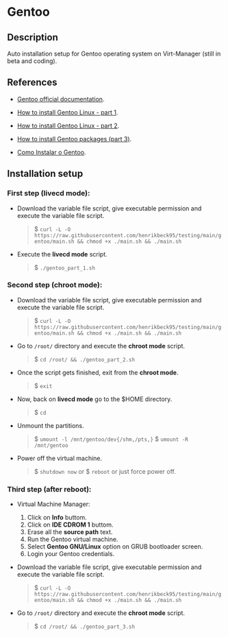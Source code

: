 # Gentoo

## Description

Auto installation setup for Gentoo operating system on Virt-Manager (still in beta and coding).

## References

- [Gentoo official documentation](https://wiki.gentoo.org/wiki/Handbook:X86/Full/Installation/pt-br).

- [How to install Gentoo Linux - part 1](https://www.youtube.com/watch?v=q9_sXkA4Rv8).

- [How to install Gentoo Linux - part 2](https://www.youtube.com/watch?v=wQxBsunITaA).

- [How to install Gentoo packages (part 3)](https://www.youtube.com/watch?v=Oq6EQZ0q4tE).

- [Como Instalar o Gentoo](https://www.youtube.com/watch?v=BD1wIoX0E2c).

## Installation setup

### First step (livecd mode):

- Download the variable file script, give executable permission and execute the variable file script.
	> $ `curl -L -O https://raw.githubusercontent.com/henrikbeck95/testing/main/gentoo/main.sh && chmod +x ./main.sh && ./main.sh`

- Execute the **livecd mode** script.
	> $ `./gentoo_part_1.sh`

### Second step (chroot mode):

- Download the variable file script, give executable permission and execute the variable file script.
	> $ `curl -L -O https://raw.githubusercontent.com/henrikbeck95/testing/main/gentoo/main.sh && chmod +x ./main.sh && ./main.sh`

- Go to `/root/` directory and execute the **chroot mode** script.
	> $ `cd /root/ && ./gentoo_part_2.sh`

- Once the script gets finished, exit from the **chroot mode**.
	> $ `exit`

- Now, back on **livecd mode** go to the $HOME directory.
	> $ `cd`

- Unmount the partitions.
	>  $ `umount -l /mnt/gentoo/dev{/shm,/pts,}`
	>  $ `umount -R /mnt/gentoo`

- Power off the virtual machine.
	>  $ `shutdown now` or $ `reboot` or just force power off.

### Third step (after reboot):

- Virtual Machine Manager:
	1. Click on **Info** buttom.
	1. Click on **IDE CDROM 1** buttom.
	1. Erase all the **source path** text.
	1. Run the Gentoo virtual machine.
	1. Select **Gentoo GNU/Linux** option on GRUB bootloader screen.
	1. Login your Gentoo credentials.

- Download the variable file script, give executable permission and execute the variable file script.
	> $ `curl -L -O https://raw.githubusercontent.com/henrikbeck95/testing/main/gentoo/main.sh && chmod +x ./main.sh && ./main.sh`

- Go to `/root/` directory and execute the **chroot mode** script.
	> $ `cd /root/ && ./gentoo_part_3.sh`